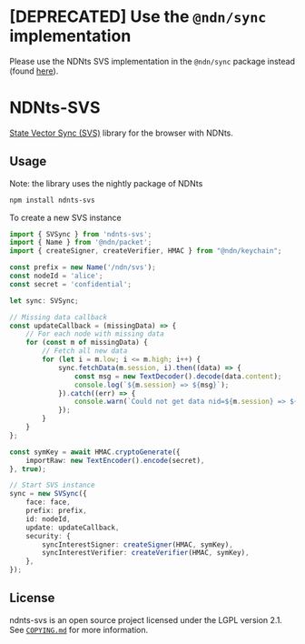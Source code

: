 # [DEPRECATED] Use the `@ndn/sync` implementation

Please use the NDNts SVS implementation in the `@ndn/sync` package instead (found [here](https://github.com/yoursunny/NDNts/tree/main/packages/sync)).

# NDNts-SVS

[State Vector Sync (SVS)](https://named-data.github.io/StateVectorSync/) library for the browser with NDNts.

## Usage

Note: the library uses the nightly package of NDNts

```sh
npm install ndnts-svs
```

To create a new SVS instance

```typescript
import { SVSync } from 'ndnts-svs';
import { Name } from '@ndn/packet';
import { createSigner, createVerifier, HMAC } from "@ndn/keychain";

const prefix = new Name('/ndn/svs');
const nodeId = 'alice';
const secret = 'confidential';

let sync: SVSync;

// Missing data callback
const updateCallback = (missingData) => {
    // For each node with missing data
    for (const m of missingData) {
        // Fetch all new data
        for (let i = m.low; i <= m.high; i++) {
            sync.fetchData(m.session, i).then((data) => {
                const msg = new TextDecoder().decode(data.content);
                console.log(`${m.session} => ${msg}`);
            }).catch((err) => {
                console.warn(`Could not get data nid=${m.session} => ${i}`);
            });
        }
    }
};

const symKey = await HMAC.cryptoGenerate({
    importRaw: new TextEncoder().encode(secret),
}, true);

// Start SVS instance
sync = new SVSync({
    face: face,
    prefix: prefix,
    id: nodeId,
    update: updateCallback,
    security: {
        syncInterestSigner: createSigner(HMAC, symKey),
        syncInterestVerifier: createVerifier(HMAC, symKey),
    },
});
```

## License

ndnts-svs is an open source project licensed under the LGPL version 2.1.
See [`COPYING.md`](COPYING.md) for more information.
